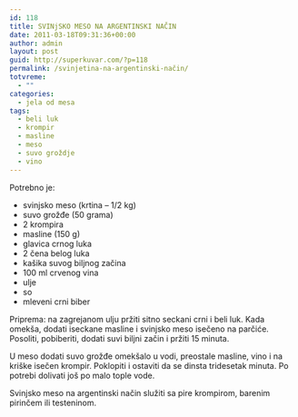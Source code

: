 ```yaml
---
id: 118
title: SVINjSKO MESO NA ARGENTINSKI NAČIN
date: 2011-03-18T09:31:36+00:00
author: admin
layout: post
guid: http://superkuvar.com/?p=118
permalink: /svinjetina-na-argentinski-način/
totvreme:
  - ""
categories:
  - jela od mesa
tags:
  - beli luk
  - krompir
  - masline
  - meso
  - suvo groždje
  - vino
---
```

Potrebno je:

  * svinjsko meso (krtina &#8211; 1/2 kg)
  * suvo grožđe (50 grama)
  * 2 krompira
  * masline (150 g)
  * glavica crnog luka
  * 2 čena belog luka
  * kašika suvog biljnog začina
  * 100 ml crvenog vina
  * ulje
  * so
  * mleveni crni biber

Priprema: na zagrejanom ulju pržiti sitno seckani crni i beli luk. Kada omekša, dodati iseckane masline i svinjsko meso isečeno na parčiće. Posoliti, pobiberiti, dodati suvi biljni začin i pržiti 15 minuta.

U meso dodati suvo grožđe omekšalo u vodi, preostale masline, vino i na kriške isečen krompir. Poklopiti i ostaviti da se dinsta tridesetak minuta. Po potrebi dolivati još po malo tople vode.

Svinjsko meso na argentinski način služiti sa pire krompirom, barenim pirinčem ili testeninom.